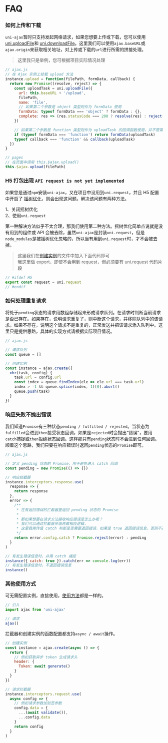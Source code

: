# FAQ

### **如何上传和下载**

`uni-ajax`暂时只支持发起网络请求，如果您想要上传或下载，您可以使用 [uni.uploadFile][2]和 [uni.downloadFile][3]。这里我们可以使用`ajax.baseURL`或`ajax.origin`来获取相关地址，对上传或下载的`url`进行所需的拼接处理。

> 这里我只是举例，您可根据项目实际情况处理

```Javascript
// ajax.js
// 在 Ajax 实例上挂载 upload 方法
instance.upload = function(filePath, formData, callback) {
  return new Promise((resolve, reject) => {
    const uploadTask = uni.uploadFile({
      url: this.baseURL + '/upload',
      filePath,
      name: 'file',
      // 如果第二个参数是 object 类型则作为 formData 使用
      formData: typeof formData === 'object' ? formData : {},
      complete: res => (res.statusCode === 200 ? resolve(res) : reject(res))
    })

    // 如果第二个参数是 function 类型则作为 uploadTask 的回调函数使用，并不管第三个参数了
    if (typeof formData === 'function') return formData(uploadTask)
    typeof callback === 'function' && callback(uploadTask)
  })
}

// pages
// 在页面中调用 this.$ajax.upload()
this.$ajax.upload(filePath)
```

### **H5 打包出现 `API request is not yet implemented`**

如果您是通过`npm`安装`uni-ajax`，又在项目中没用到`uni.request`，并且 H5 配置中开启了 [摇树优化][1]，则会出现这问题。解决该问题有两种方法。

1、关闭摇树优化<br />
2、使用`uni.request`

第一种解决方法似乎不太合理，那我们使用第二种方法。摇树优化简单点说就是没有用到的组件或 API 会被去除，虽然`uni-ajax`是封装`uni.request`，但是`node_modules`是被摇树优化忽略的，所以当有用到`uni.request`时，才不会被去掉。

> 这里我们在[创建实例](/instance/create.html)的文件中加入下面代码即可<br />
> 我这里做 export，即使不会用到 request，但必须要有 uni.request 代码片段

```Javascript
// #ifdef H5
export const request = uni.request
// #endif
```

### 如何处理重复请求

将处于`pending`状态的请求用数组存储起来形成请求队列。在请求时判断当前请求是否已存在。如果存在，说明请求重复了，则中断这个请求，并移除队列中的该请求。如果不存在，说明这个请求不是重复的，正常发送并把该请求添入队列中。这里只是提供思路，具体的实现方式请根据实际项目情况。

```Javascript
// ajax.js

// 请求队列
const queue = []

// 创建实例
const instance = ajax.create({
  xhr(task, config) {
    task.url = config.url
    const index = queue.findIndex(ele => ele.url === task.url)
    index > -1 && queue.splice(index, 1)[0].abort()
    queue.push(task)
  }
})
```

### 响应失败不抛出错误

我们知道`Promise`有三种状态`pending / fulfilled / rejected`。当状态为`fulfilled`会进到`then`接受状态回调，如果是`rejected`时会抛出“错误”，要用`catch`捕捉或`then`拒绝状态回调。这样那只有`pending`状态时不会进到任何回调。顺着这个思路，我们只要在响应错误时返回`pending`状态的`Promise`即可。

```Javascript
// ajax.js

// 定义 pending 状态的 Promise，用于避免进入 catch 回调
const pending = new Promise(() => {})

// 响应拦截器
instance.interceptors.response.use(
  response => {
    return response
  },
  error => {
    /**
     * 在有返回错误的拦截器里返回 pending 状态的 Promise
     *
     * 那如果想要在请求方法接收响应错误是怎么办呢？
     * 我们可以通过拦截器传值再做相应逻辑，
     * 这里我用传值 catch 判断是否需要返回错误，如果是 true 返回错误信息，否则不返回。
     */
    return error.config.catch ? Promise.reject(error) : pending
  }
)

// 有发生错误信息时，并用 catch 捕捉
instance({ catch: true }).catch(err => console.log(err))
// 有发生错误信息时，不返回错误信息
instance()
```

### **其他使用方式**

可无需配置实例，直接使用，[使用方法](/usage/api.html#请求方法)都是一样的。

```Javascript
// 引入
import ajax from 'uni-ajax'

// 请求
ajax()
```

拦截器和创建实例的函数配置都支持`async / await`操作。

```Javascript
// 创建实例
const instance = ajax.create(async () => {
  return {
    // 例如获取异步 token 生成请求头
    header: {
      Token: await generate()
    }
  }
})

// 请求拦截器
instance.interceptors.request.use(
  async config => {
    // 例如请求参数加验签参数
    config.data = {
      ...(await validate()),
      ...config.data
    }
    return config
  }
)
```

[1]: https://ask.dcloud.net.cn/article/36279
[2]: https://uniapp.dcloud.io/api/request/network-file?id=uploadfile
[3]: https://uniapp.dcloud.io/api/request/network-file?id=downloadfile
